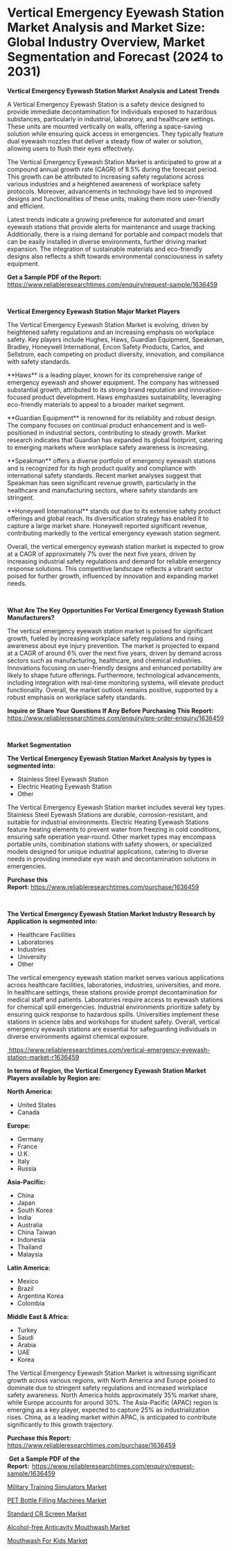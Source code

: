 <p><h1>Vertical Emergency Eyewash Station Market Analysis and Market Size: Global Industry Overview, Market Segmentation and Forecast (2024 to 2031)</h1></p><p><strong>Vertical Emergency Eyewash Station Market Analysis and Latest Trends</strong></p>
<p><p>A Vertical Emergency Eyewash Station is a safety device designed to provide immediate decontamination for individuals exposed to hazardous substances, particularly in industrial, laboratory, and healthcare settings. These units are mounted vertically on walls, offering a space-saving solution while ensuring quick access in emergencies. They typically feature dual eyewash nozzles that deliver a steady flow of water or solution, allowing users to flush their eyes effectively.</p><p>The Vertical Emergency Eyewash Station Market is anticipated to grow at a compound annual growth rate (CAGR) of 8.5% during the forecast period. This growth can be attributed to increasing safety regulations across various industries and a heightened awareness of workplace safety protocols. Moreover, advancements in technology have led to improved designs and functionalities of these units, making them more user-friendly and efficient.</p><p>Latest trends indicate a growing preference for automated and smart eyewash stations that provide alerts for maintenance and usage tracking. Additionally, there is a rising demand for portable and compact models that can be easily installed in diverse environments, further driving market expansion. The integration of sustainable materials and eco-friendly designs also reflects a shift towards environmental consciousness in safety equipment.</p></p>
<p><strong>Get a Sample PDF of the Report:&nbsp;</strong> <a href="https://www.reliableresearchtimes.com/enquiry/request-sample/1636459">https://www.reliableresearchtimes.com/enquiry/request-sample/1636459</a></p>
<p>&nbsp;</p>
<p><strong>Vertical Emergency Eyewash Station Major Market Players</strong></p>
<p><p>The Vertical Emergency Eyewash Station Market is evolving, driven by heightened safety regulations and an increasing emphasis on workplace safety. Key players include Hughes, Haws, Guardian Equipment, Speakman, Bradley, Honeywell International, Encon Safety Products, Carlos, and Sellstrom, each competing on product diversity, innovation, and compliance with safety standards.</p><p>**Haws** is a leading player, known for its comprehensive range of emergency eyewash and shower equipment. The company has witnessed substantial growth, attributed to its strong brand reputation and innovation-focused product development. Haws emphasizes sustainability, leveraging eco-friendly materials to appeal to a broader market segment.</p><p>**Guardian Equipment** is renowned for its reliability and robust design. The company focuses on continual product enhancement and is well-positioned in industrial sectors, contributing to steady growth. Market research indicates that Guardian has expanded its global footprint, catering to emerging markets where workplace safety awareness is increasing.</p><p>**Speakman** offers a diverse portfolio of emergency eyewash stations and is recognized for its high product quality and compliance with international safety standards. Recent market analyses suggest that Speakman has seen significant revenue growth, particularly in the healthcare and manufacturing sectors, where safety standards are stringent.</p><p>**Honeywell International** stands out due to its extensive safety product offerings and global reach. Its diversification strategy has enabled it to capture a large market share. Honeywell reported significant revenue, contributing markedly to the vertical emergency eyewash station segment.</p><p>Overall, the vertical emergency eyewash station market is expected to grow at a CAGR of approximately 7% over the next five years, driven by increasing industrial safety regulations and demand for reliable emergency response solutions. This competitive landscape reflects a vibrant sector poised for further growth, influenced by innovation and expanding market needs.</p></p>
<p>&nbsp;</p>
<p><strong>What Are The Key Opportunities For Vertical Emergency Eyewash Station Manufacturers?</strong></p>
<p><p>The vertical emergency eyewash station market is poised for significant growth, fueled by increasing workplace safety regulations and rising awareness about eye injury prevention. The market is projected to expand at a CAGR of around 6% over the next five years, driven by demand across sectors such as manufacturing, healthcare, and chemical industries. Innovations focusing on user-friendly designs and enhanced portability are likely to shape future offerings. Furthermore, technological advancements, including integration with real-time monitoring systems, will elevate product functionality. Overall, the market outlook remains positive, supported by a robust emphasis on workplace safety standards.</p></p>
<p><strong>Inquire or Share Your Questions If Any Before Purchasing This Report:</strong> <a href="https://www.reliableresearchtimes.com/enquiry/pre-order-enquiry/1636459">https://www.reliableresearchtimes.com/enquiry/pre-order-enquiry/1636459</a></p>
<p>&nbsp;</p>
<p><strong>Market Segmentation</strong></p>
<p><strong>The Vertical Emergency Eyewash Station Market Analysis by types is segmented into:</strong></p>
<p><ul><li>Stainless Steel Eyewash Station</li><li>Electric Heating Eyewash Station</li><li>Other</li></ul></p>
<p><p>The Vertical Emergency Eyewash Station market includes several key types. Stainless Steel Eyewash Stations are durable, corrosion-resistant, and suitable for industrial environments. Electric Heating Eyewash Stations feature heating elements to prevent water from freezing in cold conditions, ensuring safe operation year-round. Other market types may encompass portable units, combination stations with safety showers, or specialized models designed for unique industrial applications, catering to diverse needs in providing immediate eye wash and decontamination solutions in emergencies.</p></p>
<p><strong>Purchase this Report:&nbsp;</strong><a href="https://www.reliableresearchtimes.com/purchase/1636459">https://www.reliableresearchtimes.com/purchase/1636459</a></p>
<p>&nbsp;</p>
<p><strong>The Vertical Emergency Eyewash Station Market Industry Research by Application is segmented into:</strong></p>
<p><ul><li>Healthcare Facilities</li><li>Laboratories</li><li>Industries</li><li>University</li><li>Other</li></ul></p>
<p><p>The vertical emergency eyewash station market serves various applications across healthcare facilities, laboratories, industries, universities, and more. In healthcare settings, these stations provide prompt decontamination for medical staff and patients. Laboratories require access to eyewash stations for chemical spill emergencies. Industrial environments prioritize safety by ensuring quick response to hazardous spills. Universities implement these stations in science labs and workshops for student safety. Overall, vertical emergency eyewash stations are essential for safeguarding individuals in diverse environments against chemical exposure.</p></p>
<p><a href="https://www.reliableresearchtimes.com/vertical-emergency-eyewash-station-market-r1636459">&nbsp;https://www.reliableresearchtimes.com/vertical-emergency-eyewash-station-market-r1636459</a></p>
<p><strong>In terms of Region, the Vertical Emergency Eyewash Station Market Players available by Region are:</strong></p>
<p>
    <p> <strong> North America: </strong>
        <ul>
            <li>United States</li>
            <li>Canada</li>
        </ul>
        </p> 
    <p> <strong> Europe: </strong>
        <ul>
            <li>Germany</li>
            <li>France</li>
            <li>U.K.</li>
            <li>Italy</li>
            <li>Russia</li>
        </ul>
        </p> 
    <p> <strong> Asia-Pacific: </strong>
        <ul>
            <li>China</li>
            <li>Japan</li>
            <li>South Korea</li>
            <li>India</li>
            <li>Australia</li>
            <li>China Taiwan</li>
            <li>Indonesia</li>
            <li>Thailand</li>
            <li>Malaysia</li>
        </ul>
        </p> 
    <p> <strong> Latin America: </strong>
        <ul>
            <li>Mexico</li>
            <li>Brazil</li>
            <li>Argentina Korea</li>
            <li>Colombia</li>
        </ul>
        </p> 
    <p> <strong> Middle East & Africa: </strong>
        <ul>
            <li>Turkey</li>
            <li>Saudi</li>
            <li>Arabia</li>
            <li>UAE</li>
            <li>Korea</li>
        </ul>
    </p>
    </p>
<p><p>The Vertical Emergency Eyewash Station Market is witnessing significant growth across various regions, with North America and Europe poised to dominate due to stringent safety regulations and increased workplace safety awareness. North America holds approximately 35% market share, while Europe accounts for around 30%. The Asia-Pacific (APAC) region is emerging as a key player, expected to capture 25% as industrialization rises. China, as a leading market within APAC, is anticipated to contribute significantly to this growth trajectory.</p></p>
<p><strong>Purchase this Report: </strong><a href="https://www.reliableresearchtimes.com/purchase/1636459">https://www.reliableresearchtimes.com/purchase/1636459</a></p>
<p>&nbsp;<strong>Get a Sample PDF of the Report:&nbsp;&nbsp;</strong><a href="https://www.reliableresearchtimes.com/enquiry/request-sample/1636459">https://www.reliableresearchtimes.com/enquiry/request-sample/1636459</a></p>
<p><strong></strong></p>
<p><p><a href="https://www.linkedin.com/pulse/military-training-simulators-market-outlook-complete-industry-guree">Military Training Simulators Market</a></p><p><a href="https://www.linkedin.com/pulse/insights-pet-bottle-filling-machines-market-share-competitive-swfkf?trackingId=Hax%2BSt8QQ9a20L89aKPeUA%3D%3D">PET Bottle Filling Machines Market</a></p><p><a href="https://github.com/nathandecarvalho/Market-Research-Report-List-5/blob/main/standard-cr-screen-market.md">Standard CR Screen Market</a></p><p><a href="https://medium.com/@willybrekke26/alcohol-free-anticavity-mouthwash-market-overview-global-market-trends-and-future-prospects-from-28a5bf19a4b9">Alcohol-free Anticavity Mouthwash Market</a></p><p><a href="https://medium.com/@willybrekke26/mouthwash-for-kids-market-a-global-and-regional-analysis-focus-on-end-user-product-and-region-3020ee0c1233?postPublishedType=repub">Mouthwash For Kids Market</a></p></p>